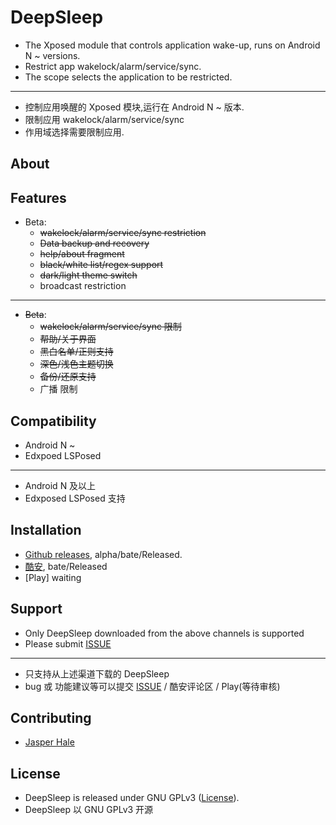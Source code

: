 # DeepSleep

* The Xposed module that controls application wake-up, runs on Android N ~ versions.
* Restrict app wakelock/alarm/service/sync.
* The scope selects the application to be restricted.

---

* 控制应用唤醒的 Xposed 模块,运行在 Android N ~ 版本.
* 限制应用 wakelock/alarm/service/sync
* 作用域选择需要限制应用.

## About

## Features

* Beta:
  * ~~wakelock/alarm/service/sync restriction~~
  * ~~Data backup and recovery~~
  * ~~help/about fragment~~
  * ~~black/white list/regex support~~
  * ~~dark/light theme switch~~
  * broadcast restriction

---

* ~~Beta~~:
  * ~~wakelock/alarm/service/sync 限制~~
  * ~~帮助/关于界面~~
  * ~~黑白名单/正则支持~~
  * ~~深色/浅色主题切换~~
  * ~~备份/还原支持~~
  * 广播 限制

## Compatibility

* Android N ~
* Edxpoed LSPosed

---

* Android N 及以上
* Edxposed LSPosed 支持

## Installation

* [Github releases](https://github.com/Jasper-1024/DeepSleep/releases), alpha/bate/Released.
* [酷安](https://www.coolapk.com/apk/260112), bate/Released
* [Play] waiting

## Support

* Only DeepSleep downloaded from the above channels is supported
* Please submit [ISSUE](https://github.com/Jasper-1024/DeepSleep/issues)

---

* 只支持从上述渠道下载的 DeepSleep
* bug 或 功能建议等可以提交 [ISSUE](https://github.com/Jasper-1024/DeepSleep/issues) / 酷安评论区 / Play(等待审核)

## Contributing

* [Jasper Hale](https://github.com/Jasper-1024)

## License

* DeepSleep is released under GNU GPLv3 ([License](https://github.com/Jasper-1024/DeepSleep/blob/master/LICENSE)).
* DeepSleep 以 GNU GPLv3 开源
